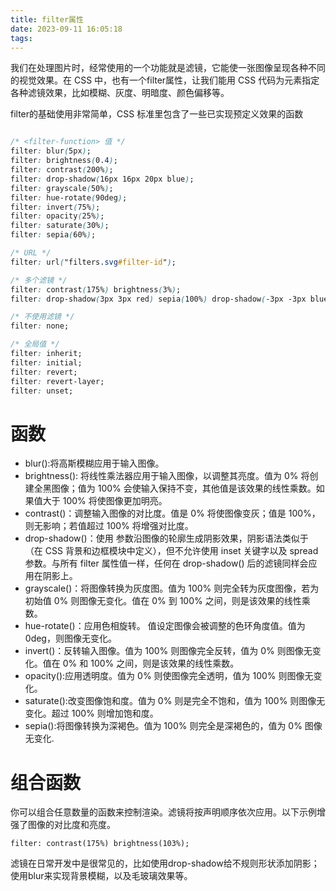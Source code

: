 ```yaml
---
title: filter属性
date: 2023-09-11 16:05:18
tags:
---
```

我们在处理图片时，经常使用的一个功能就是滤镜，它能使一张图像呈现各种不同的视觉效果。在 CSS 中，也有一个filter属性，让我们能用 CSS 代码为元素指定各种滤镜效果，比如模糊、灰度、明暗度、颜色偏移等。

filter的基础使用非常简单，CSS 标准里包含了一些已实现预定义效果的函数
```css

/* <filter-function> 值 */
filter: blur(5px);
filter: brightness(0.4);
filter: contrast(200%);
filter: drop-shadow(16px 16px 20px blue);
filter: grayscale(50%);
filter: hue-rotate(90deg);
filter: invert(75%);
filter: opacity(25%);
filter: saturate(30%);
filter: sepia(60%);

/* URL */
filter: url("filters.svg#filter-id");

/* 多个滤镜 */
filter: contrast(175%) brightness(3%);
filter: drop-shadow(3px 3px red) sepia(100%) drop-shadow(-3px -3px blue);

/* 不使用滤镜 */
filter: none;

/* 全局值 */
filter: inherit;
filter: initial;
filter: revert;
filter: revert-layer;
filter: unset;

```
# 函数

+ blur():将高斯模糊应用于输入图像。
+ brightness(): 将线性乘法器应用于输入图像，以调整其亮度。值为 0% 将创建全黑图像；值为 100% 会使输入保持不变，其他值是该效果的线性乘数。如果值大于 100% 将使图像更加明亮。
+ contrast()：调整输入图像的对比度。值是 0% 将使图像变灰；值是 100%，则无影响；若值超过 100% 将增强对比度。
+ drop-shadow()：使用 <shadow> 参数沿图像的轮廓生成阴影效果，阴影语法类似于 <box-shadow>（在 CSS 背景和边框模块中定义），但不允许使用 inset 关键字以及 spread 参数。与所有 filter 属性值一样，任何在 drop-shadow() 后的滤镜同样会应用在阴影上。
+ grayscale()：将图像转换为灰度图。值为 100% 则完全转为灰度图像，若为初始值 0% 则图像无变化。值在 0% 到 100% 之间，则是该效果的线性乘数。
+ hue-rotate()：应用色相旋转。<angle> 值设定图像会被调整的色环角度值。值为 0deg，则图像无变化。
+ invert()：反转输入图像。值为 100% 则图像完全反转，值为 0% 则图像无变化。值在 0% 和 100% 之间，则是该效果的线性乘数。
+ opacity():应用透明度。值为 0% 则使图像完全透明，值为 100% 则图像无变化。
+ saturate():改变图像饱和度。值为 0% 则是完全不饱和，值为 100% 则图像无变化。超过 100% 则增加饱和度。
+ sepia():将图像转换为深褐色。值为 100% 则完全是深褐色的，值为 0% 图像无变化.


# 组合函数
你可以组合任意数量的函数来控制渲染。滤镜将按声明顺序依次应用。以下示例增强了图像的对比度和亮度。

`filter: contrast(175%) brightness(103%);`

滤镜在日常开发中是很常见的，比如使用drop-shadow给不规则形状添加阴影；使用blur来实现背景模糊，以及毛玻璃效果等。


